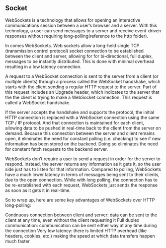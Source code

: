 ## Socket 

WebSockets is a technology that allows for opening an interactive communications session between a user’s browser and a server. With this technology, a user can send messages to a server and receive event-driven responses without requiring long-polling(reference to the http folder).

In comes WebSockets. Web sockets allow a long-held single TCP (transmission control protocol) socket connection to be established between the client and server, allowing for for bi-directional, full duplex, messages to be instantly distributed. This is done with minimal overhead resulting in a low latency connection.

A request to a WebSocket connection is sent to the server from a client (or multiple clients) through a process called the WebSocket handshake, which starts with the client sending a regular HTTP request to the server. Part of this request includes an Upgrade header, which indicates to the server that the the client is trying to make a WebSocket connection. This request is called a WebSocket handshake.

If the server accepts the handshake and supports the protocol, the initial HTTP connection is replaced with a WebSocket connection using the same TCP / IP protocol. And that connection is maintained for each client, allowing data to be pushed in real-time back to the client from the server on demand. Because this connection between the server and client remains open, it eliminates the need for constant polling (i.e. checking) to see if new information has been stored on the backend. Doing so eliminates the need for constant fetch requests to the backend server.

WebSockets don’t require a user to send a request in order for the server to respond. Instead, the server returns any information as it gets it, so the user side just has to listen for that information. Compared to polling, WebSockets have a much lower latency in terms of messages being sent to their clients, due to the open connection. While with long polling, the connection has to be re-established with each request, WebSockets just sends the response as soon as it gets it in real-time.

So to wrap up, here are some key advantages of WebSockets over HTTP long-polling:

Continuous connection between client and server: data can be sent to the client at any time, even without the client requesting it
Full duplex communication: communication can be sent either way at any time during the connection
Very low latency: there is limited HTTP overhead (like headers, cookies, etc.) making the speed at which data transfers happen much faster
